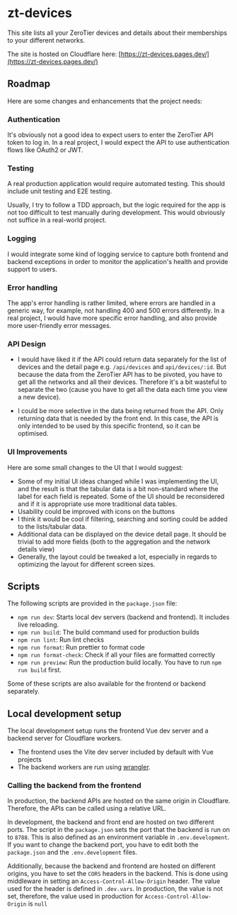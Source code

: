 # zt-devices

This site lists all your ZeroTier devices and details about their memberships to your different networks.

The site is hosted on Cloudflare here: [https://zt-devices.pages.dev/](https://zt-devices.pages.dev/)

## Roadmap

Here are some changes and enhancements that the project needs:

### Authentication

It's obviously not a good idea to expect users to enter the ZeroTier API token to log in. In a real project, I would expect the API to use authentication flows like OAuth2 or JWT.

### Testing

A real production application would require automated testing. This should include unit testing and E2E testing.

Usually, I try to follow a TDD approach, but the logic required for the app is not too difficult to test manually during development. This would obviously not suffice in a real-world project.

### Logging

I would integrate some kind of logging service to capture both frontend and backend exceptions in order to monitor the application's health and provide support to users.

### Error handling

The app's error handling is rather limited, where errors are handled in a generic way, for example, not handling 400 and 500 errors differently. In a real project, I would have more specific error handling, and also provide more user-friendly error messages.

### API Design

- I would have liked it if the API could return data separately for the list of devices and the detail page e.g. `/api/devices` and `api/devices/:id`. But because the data from the ZeroTier API has to be pivoted, you have to get all the networks and all their devices. Therefore it's a bit wasteful to separate the two (cause you have to get all the data each time you view a new device).

- I could be more selective in the data being returned from the API. Only returning data that is needed by the front end. In this case, the API is only intended to be used by this specific frontend, so it can be optimised.

### UI Improvements

Here are some small changes to the UI that I would suggest:

- Some of my initial UI ideas changed while I was implementing the UI, and the result is that the tabular data is a bit non-standard where the label for each field is repeated. Some of the UI should be reconsidered and if it is appropriate use more traditional data tables.
- Usability could be improved with icons on the buttons
- I think it would be cool if filtering, searching and sorting could be added to the lists/tabular data.
- Additional data can be displayed on the device detail page. It should be trivial to add more fields (both to the aggregation and the network details view)
- Generally, the layout could be tweaked a lot, especially in regards to optimizing the layout for different screen sizes.

## Scripts

The following scripts are provided in the `package.json` file:

- `npm run dev`: Starts local dev servers (backend and frontend). It includes live reloading.
- `npm run build`: The build command used for production builds
- `npm run lint`: Run lint checks
- `npm run format`: Run prettier to format code
- `npm run format-check`: Check if all your files are formatted correctly
- `npm run preview`: Run the production build locally. You have to run `npm run build` first.

Some of these scripts are also available for the frontend or backend separately.

## Local development setup

The local development setup runs the frontend Vue dev server and a backend server for Cloudflare workers.

- The frontend uses the Vite dev server included by default with Vue projects
- The backend workers are run using [wrangler](https://developers.cloudflare.com/workers/wrangler/).

### Calling the backend from the frontend

In production, the backend APIs are hosted on the same origin in Cloudflare. Therefore, the APIs can be called using a relative URL.

In development, the backend and front end are hosted on two different ports. The script in the `package.json` sets the port
that the backend is run on to `8788`. This is also defined as an environment variable in `.env.development`. If you want to change the
backend port, you have to edit both the `package.json` and the `.env.development` files.

Additionally, because the backend and frontend are hosted on different origins, you have to set the `CORS` headers in the backend. This is done using middleware in setting an `Access-Control-Allow-Origin` header. The value used for the header is defined in `.dev.vars`. In production, the value is not set, therefore, the value used in production
for `Access-Control-Allow-Origin` is `null`
